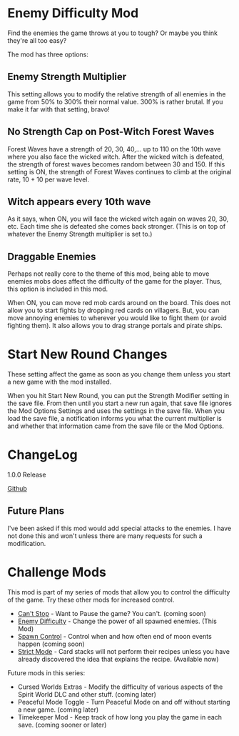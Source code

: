 # Enemy Difficulty Mod
Find the enemies the game throws at you to tough? Or maybe you think they're all too easy?

The mod has three options:

## Enemy Strength Multiplier
This setting allows you to modify the relative strength of all enemies in the game from 50% to 300% their normal value.
300% is rather brutal. If you make it far with that setting, bravo!

## No Strength Cap on Post-Witch Forest Waves
Forest Waves have a strength of 20, 30, 40,... up to 110 on the 10th wave where you also face the wicked witch. 
After the wicked witch is defeated, the strength of forest waves becomes random between 30 and 150.
If this setting is ON, the strength of Forest Waves continues to climb at the original rate, 10 + 10 per wave level.

## Witch appears every 10th wave
As it says, when ON, you will face the wicked witch again on waves 20, 30, etc.
Each time she is defeated she comes back stronger. (This is on top of whatever the Enemy Strength multiplier is set to.)

## Draggable Enemies
Perhaps not really core to the theme of this mod, being able to move enemies mobs does affect the difficulty of the game for the player.
Thus, this option is included in this mod.

When ON, you can move red mob cards around on the board. This does not allow you to start fights
by dropping red cards on villagers. But, you can move annoying enemies to wherever you would like to
fight them (or avoid fighting them). It also allows you to drag strange portals and pirate ships. 

# Start New Round Changes
These setting affect the game as soon as you change them unless you start a new game with the mod installed.

When you hit Start New Round, you can put the Strength Modifier setting in the save file. From then until you start a new run again,
that save file ignores the Mod Options Settings and uses the settings in the save file. When you load the save file, 
a notification informs you what the current multiplier is and whether that information came from the save file or the Mod Options.

# ChangeLog
1.0.0 Release

[Github](https://github.com/jmucchiello/stacklands-enemydifficulty)

## Future Plans
I've been asked if this mod would add special attacks to the enemies. I have not done this and won't unless there are many requests for such a modification.

# Challenge Mods
This mod is part of my series of mods that allow you to control the difficulty of the game. Try these other mods for increased control.

* [Can't Stop](https://steamcommunity.com/sharedfiles/filedetails/?id=3047503037) - Want to Pause the game? You can't. (coming soon)
* [Enemy Difficulty](https://steamcommunity.com/sharedfiles/filedetails/?id=3044524742) - Change the power of all spawned enemies. (This Mod)
* [Spawn Control](https://steamcommunity.com/sharedfiles/filedetails/?id=3044203151) - Control when and how often end of moon events happen (coming soon)
* [Strict Mode](https://steamcommunity.com/sharedfiles/filedetails/?id=3026405806) - Card stacks will not perform their recipes unless you have already discovered the idea that explains the recipe.  (Available now)

Future mods in this series:

* Cursed Worlds Extras - Modify the difficulty of various aspects of the Spirit World DLC and other stuff. (coming later)
* Peaceful Mode Toggle - Turn Peaceful Mode on and off without starting a new game. (coming later)
* Timekeeper Mod - Keep track of how long you play the game in each save. (coming sooner or later)